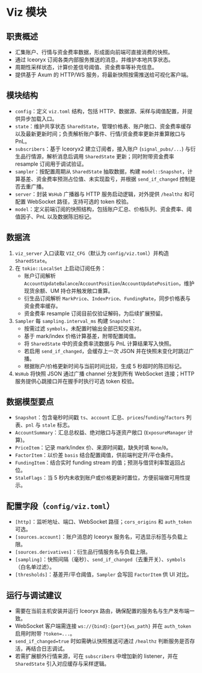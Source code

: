 # Viz 模块

## 职责概述
- 汇集账户、行情与资金费率数据，形成面向前端可直接消费的快照。
- 通过 Iceoryx 订阅各类内部服务推送的消息，并维护本地共享状态。
- 周期性采样状态，计算价差信号阈值、资金费率等补充信息。
- 提供基于 Axum 的 HTTP/WS 服务，将最新快照按需推送给可视化客户端。

## 模块结构
- `config`：定义 `viz.toml` 结构，包括 HTTP、数据源、采样与阈值配置，并提供异步加载入口。
- `state`：维护共享状态 `SharedState`，管理价格表、账户敞口、资金费率缓存以及最新更新时间；负责解析账户事件、行情/资金费率更新并重算敞口与 PnL。
- `subscribers`：基于 Iceoryx2 建立订阅者，接入账户 (`signal_pubs/...`) 与衍生品行情源，解析消息后调用 `SharedState` 更新；同时附带资金费率 resample 订阅用于调试验证。
- `sampler`：按配置周期从 `SharedState` 抽取数据，构建 `model::Snapshot`，计算基差、资金费率预测占位值、未实现盈亏，并根据 `send_if_changed` 控制是否去重广播。
- `server`：封装 `WsHub` 广播器与 HTTP 服务启动逻辑，对外提供 `/healthz` 和可配置 WebSocket 路径，支持可选的 token 校验。
- `model`：定义前端订阅的快照结构，包括账户汇总、价格队列、资金费率、阈值因子、PnL 以及数据陈旧标记。

## 数据流
1. `viz_server` 入口读取 `VIZ_CFG`（默认为 `config/viz.toml`）并构造 `SharedState`。
2. 在 `tokio::LocalSet` 上启动订阅任务：
   - 账户订阅解析 `AccountUpdateBalance`/`AccountPosition`/`AccountUpdatePosition`，维护现货余额、UM 持仓并触发敞口重算。
   - 衍生品订阅解析 `MarkPrice`、`IndexPrice`、`FundingRate`，同步价格表与资金费率缓存。
   - 资金费率 resample 订阅目前仅验证解码，为后续扩展预留。
3. `Sampler` 每 `sampling.interval_ms` 构建 `Snapshot`：
   - 按需过滤 `symbols`，未配置时输出全部已知交易对。
   - 基于 mark/index 价格计算基差，附带配置阈值。
   - 将 `SharedState` 中的资金费率流数据与 PnL 计算结果写入快照。
   - 若启用 `send_if_changed`，会缓存上一次 JSON 并在快照未变化时跳过广播。
   - 根据账户/价格更新时间与当前时间比较，生成 5 秒超时的陈旧标记。
4. `WsHub` 将快照 JSON 通过广播 channel 分发到所有 WebSocket 连接；HTTP 服务提供心跳接口并在握手时执行可选 token 校验。

## 数据模型要点
- `Snapshot`：包含毫秒时间戳 `ts`、`account` 汇总、`prices`/`funding`/`factors` 列表、`pnl` 与 `stale` 标志。
- `AccountSummary`：汇总总权益、绝对敞口与逐资产敞口 (`ExposureManager` 计算)。
- `PriceItem`：记录 mark/index 价、来源时间戳，缺失时填 `None`/`0`。
- `FactorItem`：以价差 `basis` 结合配置阈值，供前端判定开/平仓条件。
- `FundingItem`：结合实时 funding stream 的值；预测与借贷利率暂返回占位。
- `StaleFlags`：当 5 秒内未收到账户或价格更新时置位，方便前端做可用性提示。

## 配置字段（`config/viz.toml`）
- `[http]`：监听地址、端口、WebSocket 路径；`cors_origins` 和 `auth_token` 可选。
- `[sources.account]`：账户消息的 Iceoryx 服务名，可选显示标签与负载上限。
- `[sources.derivatives]`：衍生品行情服务名与负载上限。
- `[sampling]`：快照间隔（毫秒）、`send_if_changed`（去重开关）、`symbols`（白名单过滤）。
- `[thresholds]`：基差开/平仓阈值，`Sampler` 会写回 `FactorItem` 供 UI 对比。

## 运行与调试建议
- 需要在当前主机安装并运行 Iceoryx 路由，确保配置的服务名与生产发布端一致。
- WebSocket 客户端需连接 `ws://{bind}:{port}{ws_path}` 并在 `auth_token` 启用时附带 `?token=...`。
- `send_if_changed=true` 时如需确认快照推送可通过 `/healthz` 判断服务是否存活，再结合日志调试。
- 若需扩展额外行情来源，可在 `subscribers` 中增加新的 listener，并在 `SharedState` 引入对应缓存与采样逻辑。
